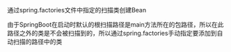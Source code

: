 通过spring.factories文件中指定的扫描类创建Bean

由于SpringBoot在启动时默认的根扫描路径是main方法所在的包路径，所以在此路径之外的类是不会被扫描到的，所以通过spring.factories手动指定要添加到自动扫描的路径中的类